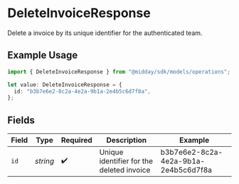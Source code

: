 # DeleteInvoiceResponse

Delete a invoice by its unique identifier for the authenticated team.

## Example Usage

```typescript
import { DeleteInvoiceResponse } from "@midday/sdk/models/operations";

let value: DeleteInvoiceResponse = {
  id: "b3b7e6e2-8c2a-4e2a-9b1a-2e4b5c6d7f8a",
};
```

## Fields

| Field                                     | Type                                      | Required                                  | Description                               | Example                                   |
| ----------------------------------------- | ----------------------------------------- | ----------------------------------------- | ----------------------------------------- | ----------------------------------------- |
| `id`                                      | *string*                                  | :heavy_check_mark:                        | Unique identifier for the deleted invoice | b3b7e6e2-8c2a-4e2a-9b1a-2e4b5c6d7f8a      |